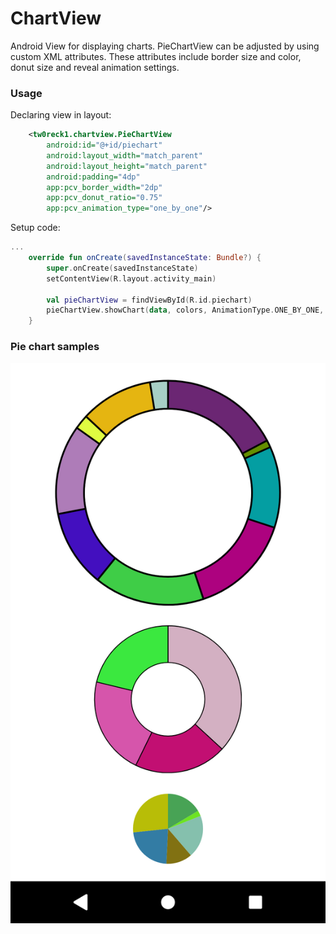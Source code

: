 # ChartView
Android View for displaying charts. PieChartView can be adjusted by using custom XML attributes. These attributes include border size and color, donut size and reveal animation settings.
### Usage
Declaring view in layout:
```xml
    <tw0reck1.chartview.PieChartView
        android:id="@+id/piechart"
        android:layout_width="match_parent"
        android:layout_height="match_parent"
        android:padding="4dp"
        app:pcv_border_width="2dp"
        app:pcv_donut_ratio="0.75"
        app:pcv_animation_type="one_by_one"/>

```
Setup code:
```kotlin
...
    override fun onCreate(savedInstanceState: Bundle?) {
        super.onCreate(savedInstanceState)
        setContentView(R.layout.activity_main)

        val pieChartView = findViewById(R.id.piechart)
        pieChartView.showChart(data, colors, AnimationType.ONE_BY_ONE, 1500)
    }
```
### Pie chart samples
![PieSamples](pie_sample.png)

